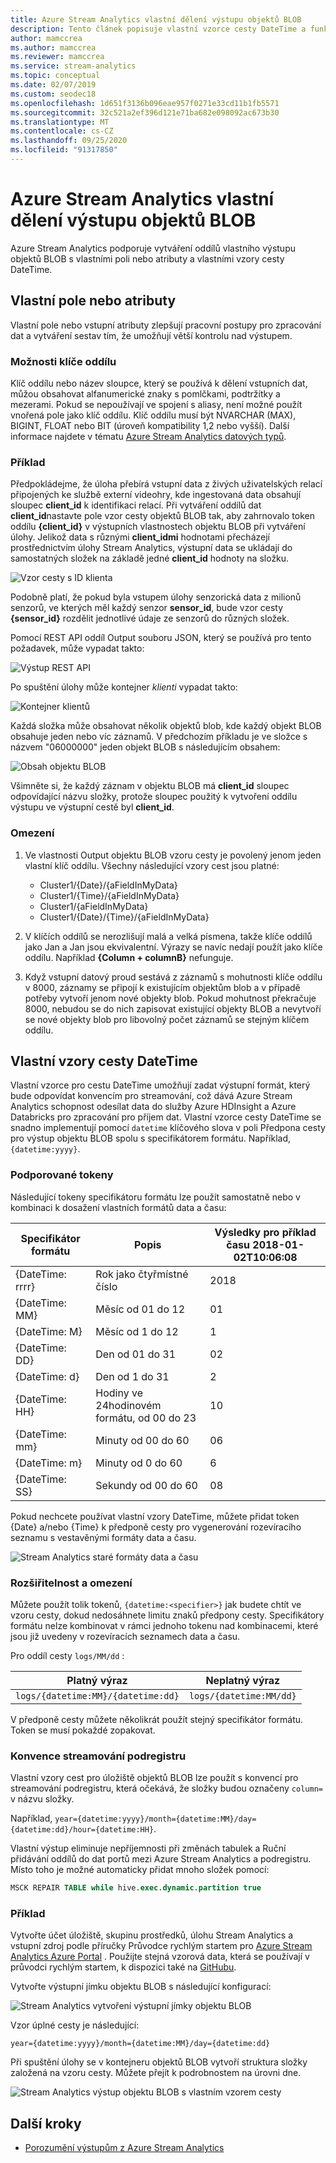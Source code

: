 ```yaml
---
title: Azure Stream Analytics vlastní dělení výstupu objektů BLOB
description: Tento článek popisuje vlastní vzorce cesty DateTime a funkce vlastního pole nebo atributů pro výstup služby Blob Storage z Azure Stream Analytics úloh.
author: mamccrea
ms.author: mamccrea
ms.reviewer: mamccrea
ms.service: stream-analytics
ms.topic: conceptual
ms.date: 02/07/2019
ms.custom: seodec18
ms.openlocfilehash: 1d651f3136b096eae957f0271e33cd11b1fb5571
ms.sourcegitcommit: 32c521a2ef396d121e71ba682e098092ac673b30
ms.translationtype: MT
ms.contentlocale: cs-CZ
ms.lasthandoff: 09/25/2020
ms.locfileid: "91317850"
---
```

# <a name="azure-stream-analytics-custom-blob-output-partitioning"></a>Azure Stream Analytics vlastní dělení výstupu objektů BLOB

Azure Stream Analytics podporuje vytváření oddílů vlastního výstupu objektů BLOB s vlastními poli nebo atributy a vlastními vzory cesty DateTime. 

## <a name="custom-field-or-attributes"></a>Vlastní pole nebo atributy

Vlastní pole nebo vstupní atributy zlepšují pracovní postupy pro zpracování dat a vytváření sestav tím, že umožňují větší kontrolu nad výstupem.

### <a name="partition-key-options"></a>Možnosti klíče oddílu

Klíč oddílu nebo název sloupce, který se používá k dělení vstupních dat, můžou obsahovat alfanumerické znaky s pomlčkami, podtržítky a mezerami. Pokud se nepoužívají ve spojení s aliasy, není možné použít vnořená pole jako klíč oddílu. Klíč oddílu musí být NVARCHAR (MAX), BIGINT, FLOAT nebo BIT (úroveň kompatibility 1,2 nebo vyšší). Další informace najdete v tématu [Azure Stream Analytics datových typů](https://docs.microsoft.com/stream-analytics-query/data-types-azure-stream-analytics).

### <a name="example"></a>Příklad

Předpokládejme, že úloha přebírá vstupní data z živých uživatelských relací připojených ke službě externí videohry, kde ingestovaná data obsahují sloupec **client_id** k identifikaci relací. Při vytváření oddílů dat **client_id**nastavte pole vzor cesty objektů BLOB tak, aby zahrnovalo token oddílu **{client_id}** v výstupních vlastnostech objektu BLOB při vytváření úlohy. Jelikož data s různými **client_idmi** hodnotami přecházejí prostřednictvím úlohy Stream Analytics, výstupní data se ukládají do samostatných složek na základě jedné **client_id** hodnoty na složku.

![Vzor cesty s ID klienta](./media/stream-analytics-custom-path-patterns-blob-storage-output/stream-analytics-path-pattern-client-id.png)

Podobně platí, že pokud byla vstupem úlohy senzorická data z milionů senzorů, ve kterých měl každý senzor **sensor_id**, bude vzor cesty **{sensor_id}** rozdělit jednotlivé údaje ze senzorů do různých složek.  


Pomocí REST API oddíl Output souboru JSON, který se používá pro tento požadavek, může vypadat takto:  

![Výstup REST API](./media/stream-analytics-custom-path-patterns-blob-storage-output/stream-analytics-rest-output.png)

Po spuštění úlohy může kontejner *klienti* vypadat takto:  

![Kontejner klientů](./media/stream-analytics-custom-path-patterns-blob-storage-output/stream-analytics-clients-container.png)

Každá složka může obsahovat několik objektů blob, kde každý objekt BLOB obsahuje jeden nebo víc záznamů. V předchozím příkladu je ve složce s názvem "06000000" jeden objekt BLOB s následujícím obsahem:

![Obsah objektu BLOB](./media/stream-analytics-custom-path-patterns-blob-storage-output/stream-analytics-blob-contents.png)

Všimněte si, že každý záznam v objektu BLOB má **client_id** sloupec odpovídající názvu složky, protože sloupec použitý k vytvoření oddílu výstupu ve výstupní cestě byl **client_id**.

### <a name="limitations"></a>Omezení

1. Ve vlastnosti Output objektu BLOB vzoru cesty je povolený jenom jeden vlastní klíč oddílu. Všechny následující vzory cest jsou platné:

   * Cluster1/{Date}/{aFieldInMyData}  
   * Cluster1/{Time}/{aFieldInMyData}  
   * Cluster1/{aFieldInMyData}  
   * Cluster1/{Date}/{Time}/{aFieldInMyData} 
   
2. V klíčích oddílů se nerozlišují malá a velká písmena, takže klíče oddílů jako Jan a Jan jsou ekvivalentní. Výrazy se navíc nedají použít jako klíče oddílu. Například **{Column + columnB}** nefunguje.  

3. Když vstupní datový proud sestává z záznamů s mohutnosti klíče oddílu v 8000, záznamy se připojí k existujícím objektům blob a v případě potřeby vytvoří jenom nové objekty blob. Pokud mohutnost překračuje 8000, nebudou se do nich zapisovat existující objekty BLOB a nevytvoří se nové objekty blob pro libovolný počet záznamů se stejným klíčem oddílu.

## <a name="custom-datetime-path-patterns"></a>Vlastní vzory cesty DateTime

Vlastní vzorce pro cestu DateTime umožňují zadat výstupní formát, který bude odpovídat konvencím pro streamování, což dává Azure Stream Analytics schopnost odesílat data do služby Azure HDInsight a Azure Databricks pro zpracování pro příjem dat. Vlastní vzorce cesty DateTime se snadno implementují pomocí `datetime` klíčového slova v poli Předpona cesty pro výstup objektu BLOB spolu s specifikátorem formátu. Například, `{datetime:yyyy}`.

### <a name="supported-tokens"></a>Podporované tokeny

Následující tokeny specifikátoru formátu lze použít samostatně nebo v kombinaci k dosažení vlastních formátů data a času:

|Specifikátor formátu   |Popis   |Výsledky pro příklad času 2018-01-02T10:06:08|
|----------|-----------|------------|
|{DateTime: rrrr}|Rok jako čtyřmístné číslo|2018|
|{DateTime: MM}|Měsíc od 01 do 12|01|
|{DateTime: M}|Měsíc od 1 do 12|1|
|{DateTime: DD}|Den od 01 do 31|02|
|{DateTime: d}|Den od 1 do 31|2|
|{DateTime: HH}|Hodiny ve 24hodinovém formátu, od 00 do 23|10|
|{DateTime: mm}|Minuty od 00 do 60|06|
|{DateTime: m}|Minuty od 0 do 60|6|
|{DateTime: SS}|Sekundy od 00 do 60|08|

Pokud nechcete používat vlastní vzory DateTime, můžete přidat token {Date} a/nebo {Time} k předponě cesty pro vygenerování rozevíracího seznamu s vestavěnými formáty data a času.

![Stream Analytics staré formáty data a času](./media/stream-analytics-custom-path-patterns-blob-storage-output/stream-analytics-old-date-time-formats.png)

### <a name="extensibility-and-restrictions"></a>Rozšiřitelnost a omezení

Můžete použít tolik tokenů, `{datetime:<specifier>}` jak budete chtít ve vzoru cesty, dokud nedosáhnete limitu znaků předpony cesty. Specifikátory formátu nelze kombinovat v rámci jednoho tokenu nad kombinacemi, které jsou již uvedeny v rozevíracích seznamech data a času. 

Pro oddíl cesty `logs/MM/dd` :

|Platný výraz   |Neplatný výraz   |
|----------|-----------|
|`logs/{datetime:MM}/{datetime:dd}`|`logs/{datetime:MM/dd}`|

V předponě cesty můžete několikrát použít stejný specifikátor formátu. Token se musí pokaždé zopakovat.

### <a name="hive-streaming-conventions"></a>Konvence streamování podregistru

Vlastní vzory cest pro úložiště objektů BLOB lze použít s konvencí pro streamování podregistru, která očekává, že složky budou označeny `column=` v názvu složky.

Například, `year={datetime:yyyy}/month={datetime:MM}/day={datetime:dd}/hour={datetime:HH}`.

Vlastní výstup eliminuje nepříjemnosti při změnách tabulek a Ruční přidávání oddílů do dat portů mezi Azure Stream Analytics a podregistru. Místo toho je možné automaticky přidat mnoho složek pomocí:

```SQL
MSCK REPAIR TABLE while hive.exec.dynamic.partition true
```

### <a name="example"></a>Příklad

Vytvořte účet úložiště, skupinu prostředků, úlohu Stream Analytics a vstupní zdroj podle příručky Průvodce rychlým startem pro [Azure Stream Analytics Azure Portal](stream-analytics-quick-create-portal.md) . Použijte stejná vzorová data, která se používají v průvodci rychlým startem, k dispozici také na [GitHubu](https://raw.githubusercontent.com/Azure/azure-stream-analytics/master/Samples/GettingStarted/HelloWorldASA-InputStream.json).

Vytvořte výstupní jímku objektu BLOB s následující konfigurací:

![Stream Analytics vytvoření výstupní jímky objektu BLOB](./media/stream-analytics-custom-path-patterns-blob-storage-output/stream-analytics-create-output-sink.png)

Vzor úplné cesty je následující:


`year={datetime:yyyy}/month={datetime:MM}/day={datetime:dd}`


Při spuštění úlohy se v kontejneru objektů BLOB vytvoří struktura složky založená na vzoru cesty. Můžete přejít k podrobnostem na úrovni dne.

![Stream Analytics výstup objektu BLOB s vlastním vzorem cesty](./media/stream-analytics-custom-path-patterns-blob-storage-output/stream-analytics-blob-output-folder-structure.png)

## <a name="next-steps"></a>Další kroky

* [Porozumění výstupům z Azure Stream Analytics](stream-analytics-define-outputs.md)
